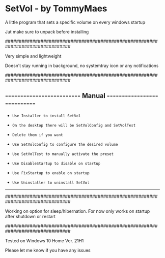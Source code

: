 # SetVol - by TommyMaes
A little program that sets a specific volume on every windows startup

Jut make sure to unpack before installing

################################################################################

Very simple and lightweight

Doesn't stay running in background, no systemtray icon or any notifications

################################################################################

------------------------- Manual ---------------------------
-
-     Use Installer to install SetVol
-     On the desktop there will be SetVolConfig and SetVolTest
-     Delete them if you want
-     Use SetVolConfig to configure the desired volume
-     Use SetVolTest to manually activate the preset 
-     Use DisableStartup to disable on startup
-     Use FixStartup to enable on startup
-     Use Uninstaller to uninstall SetVol  

-----------------------------------------------------------

################################################################################

Working on option for sleep/hibernation. For now only works on startup after shutdown or restart

################################################################################

Tested on Windows 10 Home Ver. 21H1

Please let me know if you have any issues

